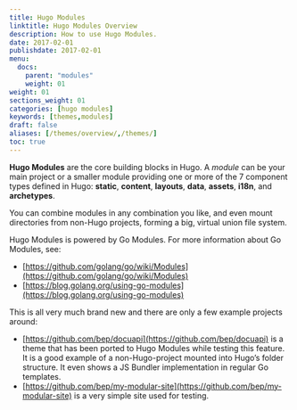 ```yaml
---
title: Hugo Modules
linktitle: Hugo Modules Overview
description: How to use Hugo Modules.
date: 2017-02-01
publishdate: 2017-02-01
menu:
  docs:
    parent: "modules"
    weight: 01
weight: 01
sections_weight: 01
categories: [hugo modules]
keywords: [themes,modules]
draft: false
aliases: [/themes/overview/,/themes/]
toc: true
---
```


**Hugo Modules** are the core building blocks in Hugo. A _module_ can be your main project or a smaller module providing one or more of the 7 component types defined in Hugo: **static**, **content**, **layouts**, **data**, **assets**, **i18n**, and **archetypes**.

You can combine modules in any combination you like, and even mount directories from non-Hugo projects, forming a big, virtual union file system.

Hugo Modules is powered by Go Modules. For more information about Go Modules, see:

- [https://github.com/golang/go/wiki/Modules](https://github.com/golang/go/wiki/Modules)
- [https://blog.golang.org/using-go-modules](https://blog.golang.org/using-go-modules)

This is all very much brand new and there are only a few example projects around:

- [https://github.com/bep/docuapi](https://github.com/bep/docuapi) is a theme that has been ported to Hugo Modules while testing this feature. It is a good example of a non-Hugo-project mounted into Hugo’s folder structure. It even shows a JS Bundler implementation in regular Go templates.
- [https://github.com/bep/my-modular-site](https://github.com/bep/my-modular-site) is a very simple site used for testing.
